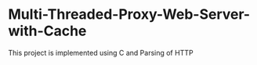# Multi-Threaded-Proxy-Web-Server-with-Cache

This project is implemented using C and Parsing of HTTP 
